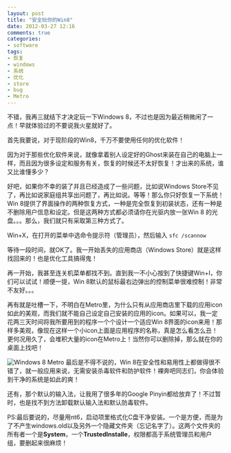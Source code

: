 ```yaml
---
layout: post
title: "安全玩你的Win8" 
date: 2012-03-27 12:16
comments: true
categories: 
- software
tags: 
- 恢复 
- windows
- 系统 
- 优化 
- store 
- bug 
- Metro
---
```

不错，我再三就结下才决定玩一下Windows 8，不过也是因为最近稍微闲了一点！早就体验过的不要说我火星就好了。

首先我要说，对于现阶段的Win8，千万不要使用任何的优化软件！

因为对于那些优化软件来说，就像拿着别人设定好的Ghost来装在自己的电脑上一样，而且因为很多设定和服务有关，恢复的时候还不太好恢复！才出来的系统，谁又比谁懂多少？
<!--more-->

好吧，如果你不幸的装了并且已经造成了一些问题，比如说Windows Store不见了，再比如说家庭组共享出问题了，再比如说。等等！那么你只好恢复一下系统！
Win
8提供了界面操作的两种恢复方式，一种是完全恢复到初装状态，还有一种是不删除用户信息和设定。但是这两种方式都必须请你在光驱内放一张Win
8 的光盘。。。那么，我们就只有采取第三种方式了。

Win+X，在打开的菜单中选命令提示符（管理员），然后输入 `sfc /scannow`

等待一段时间，就OK了。我一开始丢失的应用商店（Windows Store）就是这样找回来的！也是优化工具搞得鬼！

再一开始，我甚至连关机菜单都找不到。直到我一不小心按到了快捷键Win+I，你们可以试试！顺便一提，Win 8默认的鼠标最右边弹出的控制菜单很难控制！非常不友好。。。

再有就是吐槽一下，不明白在Metro里，为什么只有从应用商店里下载的应用icon如此的美观，而我们就不能自己设定自己安装的应用的icon。如果可以，我一定花两三天时间将我所要用到的程序一个个设计一个适应Win 8界面的icon来用！那样多美观，像现在这样一个小icon上面是应用程序的名称，真是怎么看怎么丑！更何况用久了，会堆积大量的icon在Metro上！当然你可以删除掉，那么就在你的桌面上找吧！

![Windows 8 Metro][] 最后是不得不说的，Win 8在安全性和易用性上都做得很不错了，就一般应用来说，无需安装杀毒软件和防护软件！裸奔吧同志们，你会体验到干净的系统是如此的爽！

还有，那个默认的输入法，让我用了很多年的Google Pinyin都给放弃了！不过暂时，也是找不到方法卸载默认输入法和默认防毒软件。

PS:最后要说的，尽量用nt6，启动项里格式化C盘干净安装。一个是方便，而是为了不产生windows.old以及另外一个隐藏文件夹（忘记名字了）。这两个文件夹的所有者一个是**System**，一个**TrustedInstalle**，权限都高于系统管理员和用户组，要删起来很麻烦！

  [Windows 8 Metro]: http://farm8.staticflickr.com/7207/6875061834_c1113d3489_z.jpg